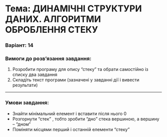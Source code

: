 # Тема: ДИНАМІЧНІ СТРУКТУРИ ДАНИХ. АЛГОРИТМИ ОБРОБЛЕННЯ СТЕКУ
### Варіант: 14

### Вимоги до розв’язання завдання: <br>
1. Розробити програму для опису “стеку” та обрати самостійно із списку два завдання
2. Складіть текст програми (зазначені у завданні дії і вивести результати)
---
### Умови завдання: <br>
- Знайти мінімальний елемент і вставити після нього 0
- Розгорнути “стек” , тобто зробити “дно” стека вершиною, а вершину – “дном”
- Поміняти місцями перший і останній елементи “стеку”
